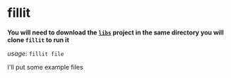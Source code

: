 # fillit

**You will need to download the [`libs`](https://github.com/cquillet/libs) project in the same directory you will clone `fillit` to run it**

*usage:* `fillit file`

I'll put some example files
